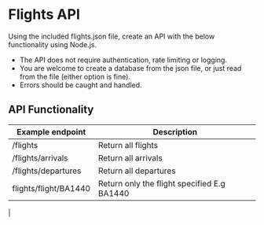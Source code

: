 # Flights API
Using the included flights.json file, create an API with the below functionality using Node.js.
- The API does not require authentication, rate limiting or logging.
- You are welcome to create a database from the json file, or just read from the file (either option
is fine).
- Errors should be caught and handled.

## API Functionality

|Example endpoint| Description |
|--|--|
|/flights  |Return all flights  |
|/flights/arrivals |Return all arrivals
|/flights/departures |Return all departures
|flights/flight/BA1440 |Return only the flight specified E.g BA1440
|
